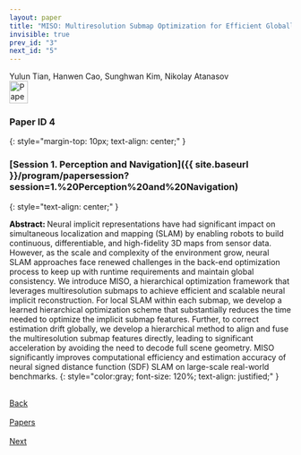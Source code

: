 ```yaml
---
layout: paper
title: "MISO: Multiresolution Submap Optimization for Efficient Globally Consistent Neural Implicit Reconstruction"
invisible: true
prev_id: "3"
next_id: "5"
---
```

<div class="paper-authors">
  <div class="paper-author-box">
    <div class="paper-author-name">Yulun Tian, Hanwen Cao, Sunghwan Kim, Nikolay Atanasov</div>
    <div class="paper-author-uni"></div>
  </div>
</div>

<div class="paper-pdf">
  <div>
    <a href="https://www.roboticsproceedings.org/rss21/p004.pdf" title="Download PDF" target="_blank">
      <img src="{{ site.baseurl }}/images/paper_link_cardinal_red.png" alt="Paper PDF" width="33" height="40" />
    </a>
  </div>
</div>

### Paper ID 4
{: style="margin-top: 10px; text-align: center;" }

### [Session 1. Perception and Navigation]({{ site.baseurl }}/program/papersession?session=1.%20Perception%20and%20Navigation)
{: style="text-align: center;" }

<b style="color: black;">Abstract: </b>Neural implicit representations have had significant impact on simultaneous localization and mapping (SLAM) by enabling robots to build continuous, differentiable, and high-fidelity 3D maps from sensor data. However, as the scale and complexity of the environment grow, neural SLAM approaches face renewed challenges in the back-end optimization process to keep up with runtime requirements and maintain global consistency. We introduce MISO, a hierarchical optimization framework that leverages multiresolution submaps to achieve efficient and scalable neural implicit reconstruction. For local SLAM within each submap, we develop a learned hierarchical optimization scheme that substantially reduces the time needed to optimize the implicit submap features. Further, to correct estimation drift globally, we develop a hierarchical method to align and fuse the multiresolution submap features directly, leading to significant acceleration by avoiding the need to decode full scene geometry. MISO significantly improves computational efficiency and estimation accuracy of neural signed distance function (SDF) SLAM on large-scale real-world benchmarks.
{: style="color:gray; font-size: 120%; text-align: justified;" }

<div class="paper-menu">
  <div class="paper-menu-inner">
    <a href="{{ site.baseurl }}/program/papers/3/" title="Previous Paper">
            <div class="paper-menu-icon">
                <i class="fa fa-chevron-left"></i><br>
                <span class="paper-menu-label">Back</span>
            </div>
        </a>
    <a href="{{ site.baseurl }}/program/papers" title="All Papers">
      <div class="paper-menu-icon">
        <i class="fa fa-list"></i><br>
        <span class="paper-menu-label">Papers</span>
      </div>
    </a>
    <a href="{{ site.baseurl }}/program/papers/5/" title="Next Paper">
            <div class="paper-menu-icon">
                <i class="fa fa-chevron-right"></i><br>
                <span class="paper-menu-label">Next</span>
            </div>
        </a>
  </div>
</div>
